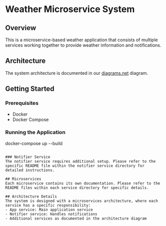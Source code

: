 # Weather Microservice System

## Overview
This is a microservice-based weather application that consists of multiple services working together to provide weather information and notifications.

## Architecture
The system architecture is documented in our [diagrams.net](https://app.diagrams.net/?src=about#G1RTMtS7c_OcROmCssMEXr2HzQwzmOCGZr#%7B%22pageId%22%3A%22UOtl7gYO2UXAUBC-fHZp%22%7D) diagram.

## Getting Started

### Prerequisites
- Docker
- Docker Compose

### Running the Application
docker-compose up --build
```

### Notifier Service
The notifier service requires additional setup. Please refer to the specific README file within the notifier service directory for detailed instructions.

## Microservices
Each microservice contains its own documentation. Please refer to the README files within each service directory for specific details.

## Architecture Details
The system is designed with a microservices architecture, where each service has a specific responsibility:
- App service: Main application service
- Notifier service: Handles notifications
- Additional services as documented in the architecture diagram
